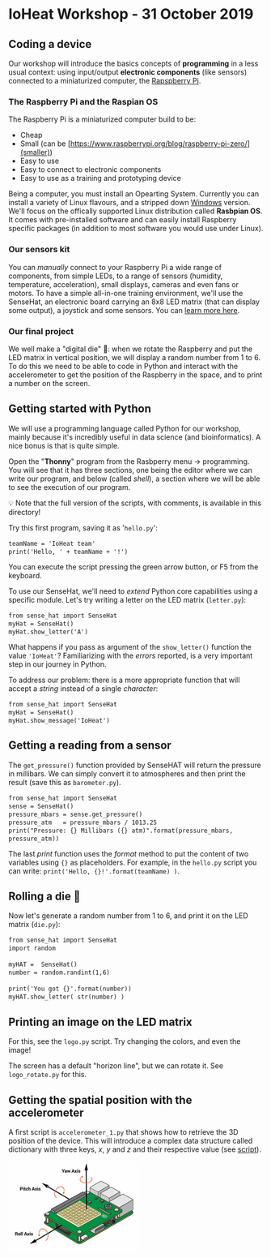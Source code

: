# IoHeat Workshop - 31 October 2019

## Coding a device

Our workshop will introduce the basics concepts of **programming**
in a less usual context: using input/output **electronic components** (like sensors) 
connected to a miniaturized computer, the [Rapspberry Pi](https://www.raspberrypi.org/help/what-%20is-a-raspberry-pi/).

### The Raspberry Pi and the Raspian OS

The Raspberry Pi is a miniaturized computer build to be:
 * Cheap
 * Small (can be [https://www.raspberrypi.org/blog/raspberry-pi-zero/](smaller))
 * Easy to use
 * Easy to connect to electronic components
 * Easy to use as a training and prototyping device
 
 Being a computer, you must install an Opearting System. Currently you can install a variety of Linux flavours, and a stripped down [Windows](https://www.microsoft.com/en-us/download/details.aspx?id=55029) version.
 We'll focus on the offically supported Linux distribution called **Rasbpian OS**. It comes with pre-installed software and can easily install Raspberry specific packages (in addition to most software you would use under Linux).
 
### Our sensors kit

You can *manually* connect to your Raspberry Pi a wide range of components, from simple LEDs, to a range of sensors (humidity, temperature, acceleration), small displays, cameras and even fans or motors. 
To have a simple all-in-one training environment, we'll use the SenseHat, an electronic board carrying an 8x8 LED matrix (that can display some output), a joystick and some sensors. You can [learn more here](https://www.raspberrypi.org/blog/sense-hat-projects/).

### Our final project

We well make a "digital die" :game_die:: when we rotate the Raspberry and put the LED matrix in vertical position, we
will display a random number from 1 to 6. To do this we need to be able to code in Python and interact with the accelerometer to get the position of the Raspberry in the space, and to print a number on the screen.

## Getting started with Python
 
We will use a programming language called Python for our workshop, mainly because it's incredibly useful in data science (and bioinformatics). A nice bonus is that is quite simple.

Open the "**Thonny**" program from the Rasbperry menu -> programming. You will see that it has three sections, one being the editor where we can write our program, and below (called _shell_), a section where we will be able to see the execution of our program.

:bulb: Note that the full version of the scripts, with comments, is available in this directory!

Try this first program, saving it as '`hello.py`':
```
teamName = 'IoHeat team'
print('Hello, ' + teamName + '!')
```
You can execute the script pressing the green arrow button, or F5 from the keyboard.

To use our SenseHat, we'll need to _extend_ Python core capabilities using a specific module. Let's try writing a letter on the LED matrix (`letter.py`):
```
from sense_hat import SenseHat
myHat = SenseHat()
myHat.show_letter('A')
```
What happens if you pass as argument of the `show_letter()` function the value `'IoHeat'`?
Familiarizing with the _errors_ reported, is a very important step in our journey in Python.

To address our problem: there is a more appropriate function that will accept a _string_ instead of a single _character_:

```
from sense_hat import SenseHat
myHat = SenseHat()
myHat.show_message('IoHeat')
```
## Getting a reading from a sensor
The `get_pressure()` function provided by SenseHAT will return the pressure in millibars. We can simply convert it to atmospheres and then print the result (save this as `barometer.py`).
```
from sense_hat import SenseHat
sense = SenseHat()
pressure_mbars = sense.get_pressure()
pressure_atm   = pressure_mbars / 1013.25
print("Pressure: {} Millibars ({} atm)".format(pressure_mbars, pressure_atm))
```

The last _print_ function uses the _format_ method to put the content of two variables using `{}` as placeholders. For example, in the `hello.py` script you can write: `print('Hello, {}!'.format(teamName) )`.

## Rolling a die :game_die:

Now let's generate a random number from 1 to 6, and print it on the LED matrix (`die.py`):
```
from sense_hat import SenseHat
import random 

myHAT =  SenseHat()
number = random.randint(1,6)

print('You got {}'.format(number))
myHAT.show_letter( str(number) )
```

## Printing an image on the LED matrix
For this, see the `logo.py` script. Try changing the colors, and even the image!

The screen has a default "horizon line", but we can rotate it. See `logo_rotate.py` for this.

## Getting the spatial position with the accelerometer

A first script is `accelerometer_1.py` that shows how to retrieve the 3D position of the device.
This will introduce a complex data structure called dictionary with three keys, _x_, _y_ and _z_ and their respective value (see [script](accelerometer_1.py)).

![Axes](gyro.jpg)
